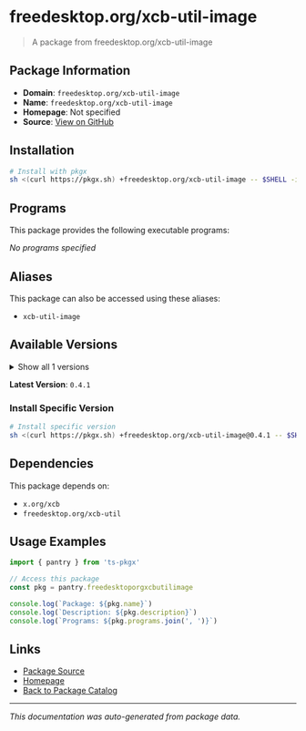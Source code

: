 # freedesktop.org/xcb-util-image

> A package from freedesktop.org/xcb-util-image

## Package Information

- **Domain**: `freedesktop.org/xcb-util-image`
- **Name**: `freedesktop.org/xcb-util-image`
- **Homepage**: Not specified
- **Source**: [View on GitHub](https://github.com/pkgxdev/pantry/tree/main/projects/freedesktop.org/xcb-util-image/package.yml)

## Installation

```bash
# Install with pkgx
sh <(curl https://pkgx.sh) +freedesktop.org/xcb-util-image -- $SHELL -i
```

## Programs

This package provides the following executable programs:

*No programs specified*

## Aliases

This package can also be accessed using these aliases:

- `xcb-util-image`

## Available Versions

<details>
<summary>Show all 1 versions</summary>

- `0.4.1`

</details>

**Latest Version**: `0.4.1`

### Install Specific Version

```bash
# Install specific version
sh <(curl https://pkgx.sh) +freedesktop.org/xcb-util-image@0.4.1 -- $SHELL -i
```

## Dependencies

This package depends on:

- `x.org/xcb`
- `freedesktop.org/xcb-util`

## Usage Examples

```typescript
import { pantry } from 'ts-pkgx'

// Access this package
const pkg = pantry.freedesktoporgxcbutilimage

console.log(`Package: ${pkg.name}`)
console.log(`Description: ${pkg.description}`)
console.log(`Programs: ${pkg.programs.join(', ')}`)
```

## Links

- [Package Source](https://github.com/pkgxdev/pantry/tree/main/projects/freedesktop.org/xcb-util-image/package.yml)
- [Homepage](#)
- [Back to Package Catalog](../package-catalog.md)

---

*This documentation was auto-generated from package data.*

